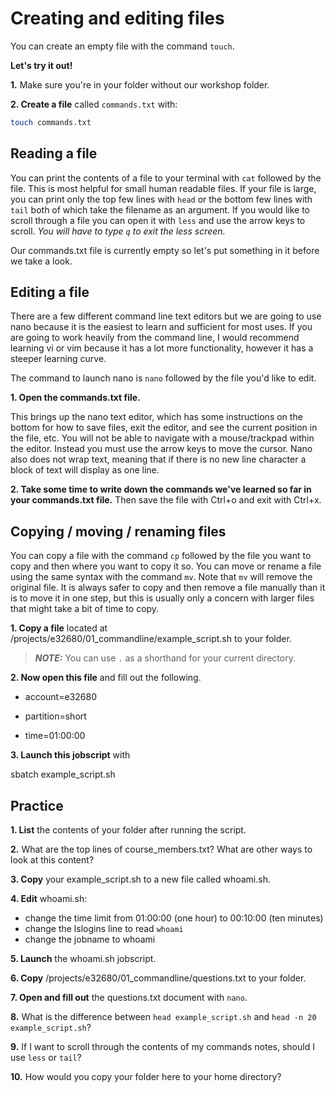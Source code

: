 # Creating and editing files

You can create an empty file with the command `touch`.

**Let's try it out!**

**1.** Make sure you're in your folder without our workshop folder.

**2. Create a file** called `commands.txt` with:

```bash
touch commands.txt
```
## Reading a file

You can print the contents of a file to your terminal with `cat` followed by the file. 
This is most helpful for small human readable files. If your file is large, you can print
only the top few lines with `head` or the bottom few lines with `tail` both of which take 
the filename as an argument. If you would like to scroll through a file you can open it 
with `less` and use the arrow keys to scroll. *You will have to type `q` to exit the less screen.*

Our commands.txt file is currently empty so let's put something in it before we take a 
look.

## Editing a file

There are a few different command line text editors but we are going to use nano because 
it is the easiest to learn and sufficient for most uses. If you are going to work heavily 
from the command line, I would recommend learning vi or vim because it has a lot more 
functionality, however it has a steeper learning curve.

The command to launch nano is `nano` followed by the file you'd like to edit.

**1. Open the commands.txt file.**

This brings up the nano text editor, which has some instructions on the bottom for how to 
save files, exit the editor, and see the current position in the file, etc. You will not 
be able to navigate with a mouse/trackpad within the editor. Instead you must use the 
arrow keys to move the cursor. Nano also does not wrap text, meaning that if there is no 
new line character a block of text will display as one line. 

**2. Take some time to write down the commands we've learned so far in your commands.txt file.**
Then save the file with Ctrl+o and exit with Ctrl+x.

## Copying / moving / renaming files

You can copy a file with the command `cp` followed by the file you want to copy and then 
where you want to copy it so. You can move or rename a file using the same syntax with 
the command `mv`. Note that `mv` will remove the original file. It is always safer to 
copy and then remove a file manually than it is to move it in one step, but this is 
usually only a concern with larger files that might take a bit of time to copy. 

**1. Copy a file** located at /projects/e32680/01_commandline/example_script.sh to your folder.

> **_NOTE:_**  You can use `.` as a shorthand for your current directory.

**2. Now open this file** and fill out the following.
	
- account=e32680

- partition=short

- time=01:00:00

**3. Launch this jobscript** with

sbatch example_script.sh

## Practice

**1. List** the contents of your folder after running the script.

**2.** What are the top lines of course_members.txt? What are other ways to look at this content?

**3. Copy** your example_script.sh to a new file called whoami.sh.

**4. Edit** whoami.sh:

- change the time limit from 01:00:00 (one hour) to 00:10:00 (ten minutes)
- change the lslogins line to read `whoami`
- change the jobname to whoami

**5. Launch** the whoami.sh jobscript.

**6. Copy** /projects/e32680/01_commandline/questions.txt to your folder.

**7. Open and fill out** the questions.txt document with `nano`.

**8.** What is the difference between `head example_script.sh` and `head -n 20 example_script.sh`?

**9.** If I want to scroll through the contents of my commands notes, should I use `less` or `tail`?

**10.** How would you copy your folder here to your home directory?
